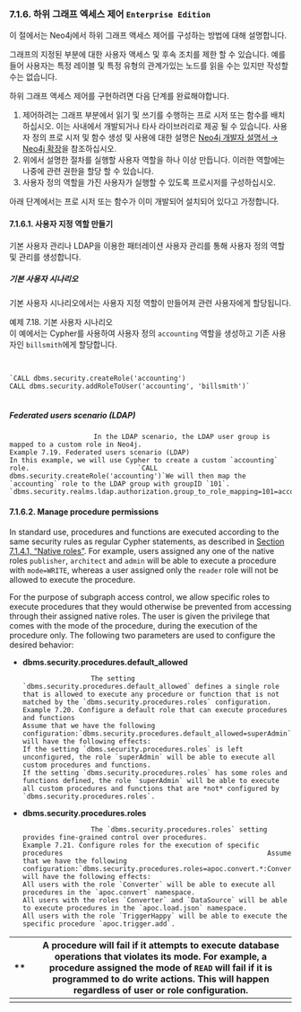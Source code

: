 ### 7.1.6. 하위 그래프 엑세스 제어  <code>Enterprise Edition</code>                

<div class="abstract">
	<p>이 절에서는 Neo4j에서 하위 그래프 액세스 제어를 구성하는 방법에 대해 설명합니다.
	</p>
</div>


그래프의 지정된 부분에 대한 사용자 액세스 및 후속 조치를 제한 할 수 있습니다. 예를 들어 사용자는 특정 레이블 및 특정 유형의 관계가있는 노드를 읽을 수는 있지만 작성할 수는 없습니다.

하위 그래프 액세스 제어를 구현하려면 다음 단계를 완료해야합니다.

1. 제어하려는 그래프 부분에서 읽기 및 쓰기를 수행하는 프로 시저 또는 함수를 배치하십시오. 이는 사내에서 개발되거나 타사 라이브러리로 제공 될 수 있습니다. 사용자 정의 프로 시저 및 함수 생성 및 사용에 대한 설명은 [Neo4j 개발자 설명서 → Neo4j 확장](https://neo4j.com/docs/developer-manual/current/extending-neo4j/)을 참조하십시오.
2. 위에서 설명한 절차를 실행할 사용자 역할을 하나 이상 만듭니다. 이러한 역할에는 나중에 관련 권한을 할당 할 수 있습니다.
3. 사용자 정의 역할을 가진 사용자가 실행할 수 있도록 프로시저를 구성하십시오.

아래 단계에서는 프로 시저 또는 함수가 이미 개발되어 설치되어 있다고 가정합니다.

#### 7.1.6.1. 사용자 지정 역할 만들기                     

기본 사용자 관리나 LDAP을 이용한 패터레이션 사용자 관리를 통해 사용자 정의 역할 및 관리를 생성합니다.

##### 기본 사용자 시나리오

기본 사용자 시나리오에서는 사용자 지정 역할이 만들어져 관련 사용자에게 할당됩니다.  

<div class="example">
예제 7.18. 기본 사용자 시나리오
<div class="example-contents">
이 예에서는 Cypher를 사용하여 사용자 정의 <code>accounting</code> 역할을 생성하고 기존 사용자인 <code>billsmith</code>에게 할당합니다.

<pre> 
<code>
`CALL dbms.security.createRole('accounting')
CALL dbms.security.addRoleToUser('accounting', 'billsmith')`                                       
</code>
</pre>
</div>
</div>

##### **Federated users scenario (LDAP)**

                         In the LDAP scenario, the LDAP user group is mapped to a custom role in Neo4j.                                             Example 7.19. Federated users scenario (LDAP)                                                   In this example, we will use Cypher to create a custom `accounting` role.                           `CALL dbms.security.createRole('accounting')`We will then map the `accounting` role to the LDAP group with groupID `101`.                           `dbms.security.realms.ldap.authorization.group_to_role_mapping=101=accounting`                                       

#### 7.1.6.2. Manage procedure permissions                     

In standard use, procedures and functions are executed according to the same security rules as regular Cypher statements,               as described in [Section 7.1.4.1, “Native roles”](https://neo4j.com/docs/operations-manual/3.3/security/authentication-authorization/native-user-role-management/native-roles/).               For example, users assigned any one of the native roles `publisher`, `architect` and `admin` will be able to execute a procedure with `mode=WRITE`, whereas a user assigned only the `reader` role will not be allowed to execute the procedure.            

For the purpose of subgraph access control, we allow specific roles to execute procedures that they would otherwise be prevented               from accessing through their assigned native roles.               The user is given the privilege that comes with the mode of the procedure, during the execution of the procedure only.               The following two parameters are used to configure the desired behavior:            

-   **dbms.security.procedures.default_allowed**

                         The setting `dbms.security.procedures.default_allowed` defines a single role that is allowed to execute any procedure or function that is not matched by the `dbms.security.procedures.roles` configuration.                                                                  Example 7.20. Configure a default role that can execute procedures and functions                                                   Assume that we have the following configuration:`dbms.security.procedures.default_allowed=superAdmin`This will have the following effects:                                                                                          If the setting `dbms.security.procedures.roles` is left unconfigured, the role `superAdmin` will be able to execute all custom procedures and functions.                                                                  If the setting `dbms.security.procedures.roles` has some roles and functions defined, the role `superAdmin` will be able to execute all custom procedures and functions that are *not* configured by `dbms.security.procedures.roles`.                                                                                                                                                         

-   **dbms.security.procedures.roles**

                         The `dbms.security.procedures.roles` setting provides fine-grained control over procedures.                                                                  Example 7.21. Configure roles for the execution of specific procedures                                                   Assume that we have the following configuration:`dbms.security.procedures.roles=apoc.convert.*:Converter;apoc.load.json.*:Converter,DataSource;apoc.trigger.add:TriggerHappy`This will have the following effects:                                                                                          All users with the role `Converter` will be able to execute all procedures in the `apoc.convert` namespace.                                                                  All users with the roles `Converter` and `DataSource` will be able to execute procedures in the `apoc.load.json` namespace.                                                                  All users with the role `TriggerHappy` will be able to execute the specific procedure `apoc.trigger.add`.                                                                                                                                                         

| **   | A procedure will fail if it attempts to execute database operations that violates its mode.                              For example, a procedure assigned the mode of `READ` will fail if it is programmed to do write actions.                              This will happen regardless of user or role configuration. |
| ---- | ---------------------------------------- |
|      |                                          |